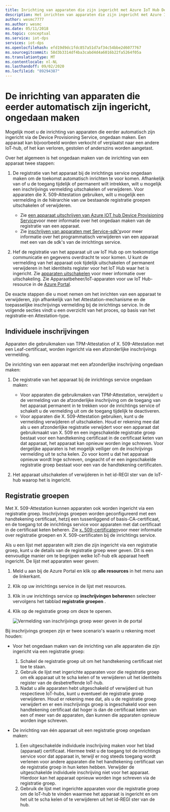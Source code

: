 ```yaml
---
title: Inrichting van apparaten die zijn ingericht met Azure IoT Hub Device Provisioning Service ongedaan maken
description: Het inrichten van apparaten die zijn ingericht met Azure IoT Hub Device Provisioning Service (DPS)
author: wesmc7777
ms.author: wesmc
ms.date: 05/11/2018
ms.topic: conceptual
ms.service: iot-dps
services: iot-dps
ms.openlocfilehash: efd19d9dc1fdc857a51d7af34c54bbe2d6077767
ms.sourcegitcommit: 58d3b3314df4ba3cabd4d4a6016b22fa5264f05a
ms.translationtype: MT
ms.contentlocale: nl-NL
ms.lasthandoff: 09/02/2020
ms.locfileid: "89294387"
---
```

# <a name="how-to-deprovision-devices-that-were-previously-auto-provisioned"></a>De inrichting van apparaten die eerder automatisch zijn ingericht, ongedaan maken 

Mogelijk moet u de inrichting van apparaten die eerder automatisch zijn ingericht via de Device Provisioning Service, ongedaan maken. Een apparaat kan bijvoorbeeld worden verkocht of verplaatst naar een andere IoT-hub, of het kan verloren, gestolen of anderszins worden aangetast. 

Over het algemeen is het ongedaan maken van de inrichting van een apparaat twee stappen:

1. De registratie van het apparaat bij de inrichtings service ongedaan maken om de toekomst automatisch inrichten te voor komen. Afhankelijk van of u de toegang tijdelijk of permanent wilt intrekken, wilt u mogelijk een inschrijvings vermelding uitschakelen of verwijderen. Voor apparaten die X. 509-Attestation gebruiken, wilt u mogelijk een vermelding in de hiërarchie van uw bestaande registratie groepen uitschakelen of verwijderen.  
 
   - Zie [een apparaat uitschrijven van Azure IOT hub Device Provisioning Service](how-to-revoke-device-access-portal.md)voor meer informatie over het ongedaan maken van de registratie van een apparaat.
   - Zie [inschrijven van apparaten met Service-sdk's](how-to-manage-enrollments-sdks.md)voor meer informatie over het programmatisch verwijderen van een apparaat met een van de sdk's van de inrichtings service.

2. Hef de registratie van het apparaat uit uw IoT Hub op om toekomstige communicatie en gegevens overdracht te voor komen. U kunt de vermelding van het apparaat ook tijdelijk uitschakelen of permanent verwijderen in het identiteits register voor het IoT Hub waar het is ingericht. Zie [apparaten uitschakelen](/azure/iot-hub/iot-hub-devguide-identity-registry#disable-devices) voor meer informatie over uitschakeling. Zie Apparaatbeheer/IoT-apparaten voor uw IoT Hub-resource in de [Azure Portal](https://portal.azure.com).

De exacte stappen die u moet nemen om het inrichten van een apparaat te verwijderen, zijn afhankelijk van het Attestation-mechanisme en de toepasselijke inschrijvings vermelding bij de inrichtings service. In de volgende secties vindt u een overzicht van het proces, op basis van het registratie-en Attestation-type.

## <a name="individual-enrollments"></a>Individuele inschrijvingen
Apparaten die gebruikmaken van TPM-Attestation of X. 509-Attestation met een Leaf-certificaat, worden ingericht via een afzonderlijke inschrijvings vermelding. 

De inrichting van een apparaat met een afzonderlijke inschrijving ongedaan maken: 

1. De registratie van het apparaat bij de inrichtings service ongedaan maken:

   - Voor apparaten die gebruikmaken van TPM-Attestation, verwijdert u de vermelding van de afzonderlijke inschrijving om de toegang van het apparaat permanent in te trekken voor de inrichtings service of schakelt u de vermelding uit om de toegang tijdelijk te deactiveren. 
   - Voor apparaten die X. 509-Attestation gebruiken, kunt u de vermelding verwijderen of uitschakelen. Houd er rekening mee dat als u een afzonderlijke registratie verwijdert voor een apparaat dat gebruikmaakt van X. 509 en een ingeschakelde registratie groep bestaat voor een handtekening certificaat in de certificaat keten van dat apparaat, het apparaat kan opnieuw worden inge schreven. Voor dergelijke apparaten is het mogelijk veiliger om de inschrijvings vermelding uit te scha kelen. Zo voor komt u dat het apparaat opnieuw wordt Inge schreven, ongeacht of er een ingeschakelde registratie groep bestaat voor een van de handtekening certificaten.

2. Het apparaat uitschakelen of verwijderen in het id-REGI ster van de IoT-hub waarop het is ingericht. 


## <a name="enrollment-groups"></a>Registratie groepen
Met X. 509-Attestation kunnen apparaten ook worden ingericht via een registratie groep. Inschrijvings groepen worden geconfigureerd met een handtekening certificaat, hetzij een tussenliggend of basis-CA-certificaat, en de toegang tot de inrichtings service voor apparaten met dat certificaat in de certificaat keten beheren. Zie [x. 509-certificaten](concepts-security.md#x509-certificates)voor meer informatie over registratie groepen en X. 509-certificaten bij de inrichtings service. 

Als u een lijst met apparaten wilt zien die zijn ingericht via een registratie groep, kunt u de details van de registratie groep weer geven. Dit is een eenvoudige manier om te begrijpen welke IoT-hub elk apparaat heeft ingericht. De lijst met apparaten weer geven: 

1. Meld u aan bij de Azure Portal en klik op **alle resources** in het menu aan de linkerkant.
2. Klik op uw inrichtings service in de lijst met resources.
3. Klik in uw inrichtings service op **inschrijvingen beheren**en selecteer vervolgens het tabblad **registratie groepen** .
4. Klik op de registratie groep om deze te openen.

   ![Vermelding van inschrijvings groep weer geven in de portal](./media/how-to-unprovision-devices/view-enrollment-group.png)

Bij inschrijvings groepen zijn er twee scenario's waarin u rekening moet houden:

- Voor het ongedaan maken van de inrichting van alle apparaten die zijn ingericht via een registratie groep:
  1. Schakel de registratie groep uit om het handtekening certificaat niet toe te staan. 
  2. Gebruik de lijst met ingerichte apparaten voor die registratie groep om elk apparaat uit te scha kelen of te verwijderen uit het identiteits register van de desbetreffende IoT-hub. 
  3. Nadat u alle apparaten hebt uitgeschakeld of verwijderd uit hun respectieve IoT-hubs, kunt u eventueel de registratie groep verwijderen. Houd er rekening mee dat, als u de registratie groep verwijdert en er een inschrijvings groep is ingeschakeld voor een handtekening certificaat dat hoger is dan de certificaat keten van een of meer van de apparaten, dan kunnen die apparaten opnieuw worden inge schreven. 

- De inrichting van één apparaat uit een registratie groep ongedaan maken:
  1. Een uitgeschakelde individuele inschrijving maken voor het blad (apparaat) certificaat. Hiermee trekt u de toegang tot de inrichtings service voor dat apparaat in, terwijl er nog steeds toegang wordt verlenen voor andere apparaten die het handtekening certificaat van de registratie groep in hun keten hebben. Verwijder de uitgeschakelde individuele inschrijving niet voor het apparaat. Hierdoor kan het apparaat opnieuw worden inge schreven via de registratie groep. 
  2. Gebruik de lijst met ingerichte apparaten voor die registratie groep om de IoT-hub te vinden waarmee het apparaat is ingericht en om het uit te scha kelen of te verwijderen uit het id-REGI ster van de hub. 
